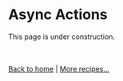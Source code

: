 # Async Actions

This page is under construction.


<br /><br />
[Back to home](index.html) | [More recipes...](recipes.html)
